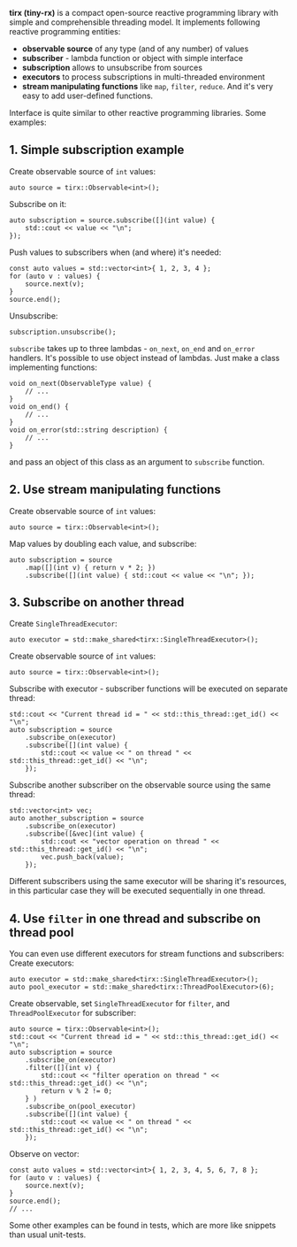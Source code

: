 **tirx (tiny-rx)** is a compact open-source reactive programming library with simple and comprehensible threading model.
It implements following reactive programming entities:
- **observable source** of any type (and of any number) of values
- **subscriber** - lambda function or object with simple interface
- **subscription** allows to unsubscribe from sources
- **executors** to process subscriptions in multi-threaded environment
- **stream manipulating functions** like ```map```, ```filter```, ```reduce```. And it's very easy to add user-defined functions.

Interface is quite similar to other reactive programming libraries. Some examples:

## 1. Simple subscription example
Create observable source of ```int``` values:
```
auto source = tirx::Observable<int>();
```
Subscribe on it:
```
auto subscription = source.subscribe([](int value) {
    std::cout << value << "\n";
});
```
Push values to subscribers when (and where) it's needed:
```
const auto values = std::vector<int>{ 1, 2, 3, 4 };
for (auto v : values) {
    source.next(v);
}
source.end();
```
Unsubscribe:
```
subscription.unsubscribe();
```

```subscribe``` takes up to three lambdas - ```on_next```, ```on_end``` and ```on_error``` handlers.
It's possible to use object instead of lambdas. Just make a class implementing functions:
```
void on_next(ObservableType value) {
    // ...
}
void on_end() {
    // ...
}
void on_error(std::string description) {
    // ...
}
```
and pass an object of this class as an argument to ```subscribe``` function.

## 2. Use stream manipulating functions
Create observable source of ```int``` values:
```
auto source = tirx::Observable<int>();
```
Map values by doubling each value, and subscribe:
```
auto subscription = source
    .map([](int v) { return v * 2; })
    .subscribe([](int value) { std::cout << value << "\n"; });
```

## 3. Subscribe on another thread
Create ```SingleThreadExecutor```:
```
auto executor = std::make_shared<tirx::SingleThreadExecutor>();
```
Create observable source of ```int``` values:
```
auto source = tirx::Observable<int>();
```
Subscribe with executor - subscriber functions will be executed on separate thread:
```
std::cout << "Current thread id = " << std::this_thread::get_id() << "\n";
auto subscription = source
    .subscribe_on(executor)
    .subscribe([](int value) {
        std::cout << value << " on thread " << std::this_thread::get_id() << "\n";
    });
```
Subscribe another subscriber on the observable source using the same thread:
```
std::vector<int> vec;
auto another_subscription = source
    .subscribe_on(executor)
    .subscribe([&vec](int value) {
        std::cout << "vector operation on thread " << std::this_thread::get_id() << "\n";
        vec.push_back(value);
    });
```
Different subscribers using the same executor will be sharing it's resources, in this particular case they will be executed sequentially in one thread.

## 4. Use ```filter``` in one thread and subscribe on thread pool
You can even use different executors for stream functions and subscribers:
Create executors:
```
auto executor = std::make_shared<tirx::SingleThreadExecutor>();
auto pool_executor = std::make_shared<tirx::ThreadPoolExecutor>(6);
```
Create observable, set ```SingleThreadExecutor``` for ```filter```, and ```ThreadPoolExecutor``` for subscriber:
```
auto source = tirx::Observable<int>();
std::cout << "Current thread id = " << std::this_thread::get_id() << "\n";
auto subscription = source
    .subscribe_on(executor)
    .filter([](int v) {
        std::cout << "filter operation on thread " << std::this_thread::get_id() << "\n";
        return v % 2 != 0;
    } )
    .subscribe_on(pool_executor)
    .subscribe([](int value) {
        std::cout << value << " on thread " << std::this_thread::get_id() << "\n";
    });
```
Observe on vector:
```
const auto values = std::vector<int>{ 1, 2, 3, 4, 5, 6, 7, 8 };
for (auto v : values) {
    source.next(v);
}
source.end();
// ...
```

Some other examples can be found in tests, which are more like snippets than usual unit-tests.